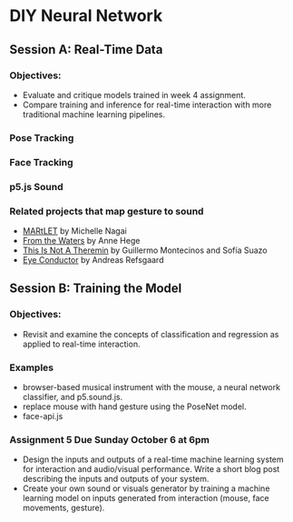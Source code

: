 # DIY Neural Network

## Session A: Real-Time Data

### Objectives:
* Evaluate and critique models trained in week 4 assignment.
* Compare training and inference for real-time interaction with more traditional machine learning pipelines.

### Pose Tracking


### Face Tracking

### p5.js Sound

### Related projects that map gesture to sound
* [MARtLET](https://vimeo.com/19980514) by Michelle Nagai
* [From the Waters](https://www.youtube.com/watch?v=k6dwnr5RDow) by Anne Hege
* [This Is Not A Theremin](https://sofiaitp.wordpress.com/2018/12/04/this-is-not-a-theremin/) by Guillermo Montecinos and Sofía Suazo
* [Eye Conductor](https://andreasrefsgaard.dk/project/eye-conductor/) by Andreas Refsgaard

## Session B: Training the Model

### Objectives:
* Revisit and examine the concepts of classification and regression as applied to real-time interaction.

### Examples
* browser-based musical instrument with the mouse, a neural network classifier, and p5.sound.js.
* replace mouse with hand gesture using the PoseNet model.
* face-api.js

### Assignment 5 Due Sunday October 6 at 6pm
* Design the inputs and outputs of a real-time machine learning system for interaction and audio/visual performance. Write a short blog post describing the inputs and outputs of your system.
* Create your own sound or visuals generator by training a machine learning model on inputs generated from interaction (mouse, face movements, gesture).
